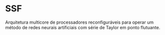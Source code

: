 # SSF

Arquitetura multicore de processadores reconfiguráveis para operar um método de redes neurais artificiais com série de Taylor em ponto flutuante.
